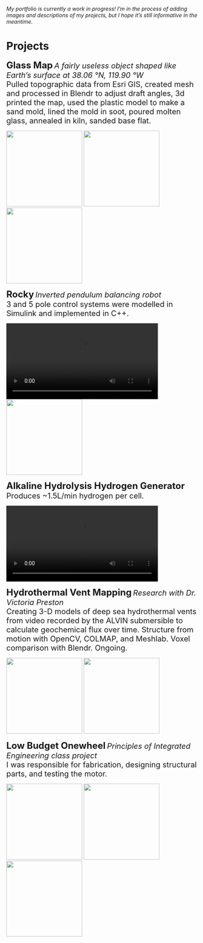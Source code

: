 *My portfolio is currently a work in progress! I’m in the process of adding images and descriptions of my projects, but I hope it’s still informative in the meantime.*
# Projects
<p>
  <span style="font-size: 24px;"><b>Glass Map</b></span>
  <span style="font-size: 20px;"><i>A fairly useless object shaped like Earth’s surface at 38.06 °N, 119.90 °W </i></span>
  <br>
  <span style="font-size: 20px;">Pulled topographic data from Esri GIS, created mesh and processed in Blendr to adjust draft angles, 3d printed the map, used the plastic model to make a sand mold, lined the mold in soot, poured molten glass, annealed in kiln, sanded base flat.</span>
</p>

<img src="images/flamingmold.jpg" 
     height="200"  />
<img src="images/freshlypouredglass.jpg" 
     height="200"  />
<img src="images/glass.jpg" 
     height="200"/>

<p>
  <span style="font-size: 24px;"><b>Rocky</b></span>
  <span style="font-size: 20px;"><i>Inverted pendulum balancing robot</i></span>
  <br>
  <span style="font-size: 20px;">3 and 5 pole control systems were modelled in Simulink and implemented in C++.</span>
</p>

<video controls height="200">
  <source src="images/rocky.mp4" type="video/mp4" />
</video>
<img src="images/Rocky_5_pole_simulink.png" 
     height="200"/>

<p>
  <span style="font-size: 24px;"><b>Alkaline Hydrolysis Hydrogen Generator</b></span>
  <span style="font-size: 20px;"><i></i></span>
  <br>
  <span style="font-size: 20px;">Produces ~1.5L/min hydrogen per cell.</span>
</p>
<video controls height="200">
  <source src="images/burning_bubble.mp4" type="video/mp4" />
</video>

<p>
  <span style="font-size: 24px;"><b>Hydrothermal Vent Mapping</b></span>
  <span style="font-size: 20px;"><i>Research with Dr. Victoria Preston</i></span>
  <br>
  <span style="font-size: 20px;">Creating 3-D models of deep sea hydrothermal vents from video recorded by the ALVIN submersible to calculate geochemical flux over time. Structure from motion with OpenCV, COLMAP, and Meshlab. Voxel comparison with Blendr. Ongoing.</span>
</p>
<img src="images/alvin.jpg" 
     height="200"/>
<img src="images/meshsnap.jpg" 
     height="200"/>

<p>
  <span style="font-size: 24px;"><b>Low Budget Onewheel</b></span>
  <span style="font-size: 20px;"><i>Principles of Integrated Engineering class project</i></span>
  <br>
  <span style="font-size: 20px;">I was responsible for fabrication, designing structural parts, and testing the motor.</span>
</p>
<img src="images/onewheelmess.png" 
     height="200"/>
<img src="images/hmount.jpg" 
     height="200"/>
<img src="images/onewheels.jpg" 
     height="200"/>
